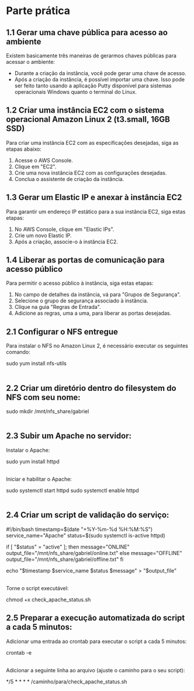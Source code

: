 # Parte prática

## 1.1 Gerar uma chave pública para acesso ao ambiente

Existem basicamente três maneiras de gerarmos chaves públicas para acessar o ambiente:

- Durante a criação da instância, você pode gerar uma chave de acesso.
- Após a criação da instância, é possível importar uma chave. Isso pode ser feito tanto usando a aplicação Putty disponível para sistemas operacionais Windows quanto o terminal do Linux.  <br/>

## 1.2 Criar uma instância EC2 com o sistema operacional Amazon Linux 2 (t3.small, 16GB SSD)

Para criar uma instância EC2 com as especificações desejadas, siga as etapas abaixo:

1. Acesse o AWS Console.
2. Clique em "EC2".
3. Crie uma nova instância EC2 com as configurações desejadas.
4. Conclua o assistente de criação da instância.  <br/>

## 1.3 Gerar um Elastic IP e anexar à instância EC2

Para garantir um endereço IP estático para a sua instância EC2, siga estas etapas:

1. No AWS Console, clique em "Elastic IPs".
2. Crie um novo Elastic IP.
3. Após a criação, associe-o à instância EC2.  <br/>

## 1.4 Liberar as portas de comunicação para acesso público

Para permitir o acesso público à instância, siga estas etapas:

1. No campo de detalhes da instância, vá para "Grupos de Segurança".
2. Selecione o grupo de segurança associado à instância.
3. Clique na guia "Regras de Entrada".
4. Adicione as regras, uma a uma, para liberar as portas desejadas.  <br/>

## 2.1 Configurar o NFS entregue

Para instalar o NFS no Amazon Linux 2, é necessário executar os seguintes comando:

sudo yum install nfs-utils  <br/>
<br/>

## 2.2 Criar um diretório dentro do filesystem do NFS com seu nome:

sudo mkdir /mnt/nfs_share/gabriel  <br/>
  <br/>

## 2.3 Subir um Apache no servidor:

Instalar o Apache:

sudo yum install httpd  <br/>
  <br/>

Iniciar e habilitar o Apache:

sudo systemctl start httpd
sudo systemctl enable httpd  <br/>
  <br/>

## 2.4 Criar um script de validação do serviço:

#!/bin/bash
timestamp=$(date "+%Y-%m-%d %H:%M:%S")
service_name="Apache"
status=$(sudo systemctl is-active httpd)

if [ "$status" = "active" ]; then
  message="ONLINE"
  output_file="/mnt/nfs_share/gabriel/online.txt"
else
  message="OFFLINE"
  output_file="/mnt/nfs_share/gabriel/offline.txt"
fi

echo "$timestamp $service_name $status $message" > "$output_file"  <br/>
  <br/>

Torne o script executável:

chmod +x check_apache_status.sh  



## 2.5 Preparar a execução automatizada do script a cada 5 minutos:

Adicionar uma entrada ao crontab para executar o script a cada 5 minutos:

crontab -e  <br/>
  <br/>

Adicionar a seguinte linha ao arquivo (ajuste o caminho para o seu script):

*/5 * * * * /caminho/para/check_apache_status.sh
